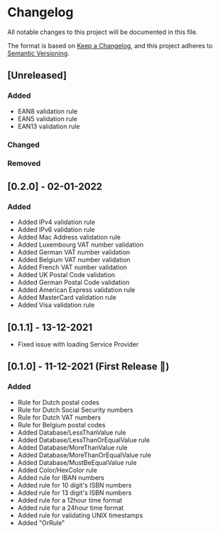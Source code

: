 # Changelog
All notable changes to this project will be documented in this file.

The format is based on [Keep a Changelog](https://keepachangelog.com/en/1.0.0/),
and this project adheres to [Semantic Versioning](https://semver.org/spec/v2.0.0.html).

## [Unreleased]

### Added

- EAN8 validation rule
- EAN5 validation rule
- EAN13 validation rule

### Changed

### Removed


## [0.2.0] - 02-01-2022

### Added

- Added IPv4 validation rule
- Added IPv6 validation rule
- Added Mac Address validation rule
- Added Luxembourg VAT number validation
- Added German VAT number validation
- Added Belgium VAT number validation
- Added French VAT number validation
- Added UK Postal Code validation
- Added German Postal Code validation
- Added American Express validation rule
- Added MasterCard validation rule
- Added Visa validation rule


## [0.1.1] - 13-12-2021

- Fixed issue with loading Service Provider

## [0.1.0] - 11-12-2021 (First Release 🥳)

### Added

- Rule for Dutch postal codes
- Rule for Dutch Social Security numbers
- Rule for Dutch VAT numbers
- Rule for Belgium postal codes
- Added Database/LessThanValue rule
- Added Database/LessThanOrEqualValue rule
- Added Database/MoreThanValue rule
- Added Database/MoreThanOrEqualValue rule 
- Added Database/MustBeEqualValue rule
- Added Color/HexColor rule
- Added rule for IBAN numbers
- Added rule for 10 digit's ISBN numbers
- Added rule for 13 digit's ISBN numbers
- Added rule for a 12hour time format
- Added rule for a 24hour time format
- Added rule for validating UNIX timestamps
- Added "OrRule"
